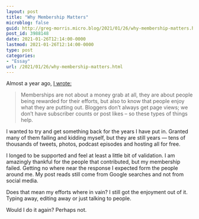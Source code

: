 ```yaml
---
layout: post
title: "Why Membership Matters"
microblog: false
guid: http://greg-morris.micro.blog/2021/01/26/why-membership-matters.html
post_id: 3988148
date: 2021-01-26T12:14:00-0000
lastmod: 2021-01-26T12:14:00-0000
type: post
categories:
- "Essay"
url: /2021/01/26/why-membership-matters.html
---
```

<!--kg-card-begin: html--><p>Almost a year ago, <a href="https://gr36.com/why-membership-matters/">I wrote:</a></p>
<blockquote><p>
  Memberships are not about a money grab at all, they are about people being rewarded for their efforts, but also to know that people enjoy what they are putting out. Bloggers don’t always get page views; we don’t have subscriber counts or post likes – so these types of things help.
</p></blockquote>
<p>I wanted to try and get something back for the years I have put in. Granted many of them failing and kidding myself, but they are still years — tens of thousands of tweets, photos, podcast episodes and hosting all for free.</p>
<p>I longed to be supported and feel at least a little bit of validation. I am amazingly thankful for the people that contributed, but my membership failed. Getting no where near the response I expected form the people around me. My post reads still come from Google searches and not from social media.</p>
<p>Does that mean my efforts where in vain? I still got the enjoyment out of it. Typing away, editing away or just talking to people.</p>
<p>Would I do it again? Perhaps not.</p>
<!--kg-card-end: html-->
